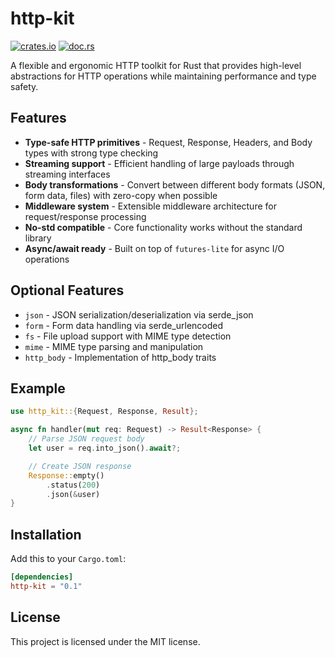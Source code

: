 # http-kit

[![crates.io](https://img.shields.io/crates/v/http_kit.svg)](https://crates.io/crates/http_kit) [![doc.rs](https://img.shields.io/badge/docs-latest-blue.svg?style=flat-square)](https://docs.rs/http_kit)

A flexible and ergonomic HTTP toolkit for Rust that provides high-level abstractions for HTTP operations while maintaining performance and type safety.

## Features

- **Type-safe HTTP primitives** - Request, Response, Headers, and Body types with strong type checking
- **Streaming support** - Efficient handling of large payloads through streaming interfaces
- **Body transformations** - Convert between different body formats (JSON, form data, files) with zero-copy when possible
- **Middleware system** - Extensible middleware architecture for request/response processing
- **No-std compatible** - Core functionality works without the standard library
- **Async/await ready** - Built on top of `futures-lite` for async I/O operations

## Optional Features

- `json` - JSON serialization/deserialization via serde_json
- `form` - Form data handling via serde_urlencoded
- `fs` - File upload support with MIME type detection
- `mime` - MIME type parsing and manipulation
- `http_body` - Implementation of http_body traits

## Example

```rust
use http_kit::{Request, Response, Result};

async fn handler(mut req: Request) -> Result<Response> {
    // Parse JSON request body
    let user = req.into_json().await?;

    // Create JSON response
    Response::empty()
        .status(200)
        .json(&user)
}
```

## Installation

Add this to your `Cargo.toml`:

```toml
[dependencies]
http-kit = "0.1"
```

## License

This project is licensed under the MIT license.
